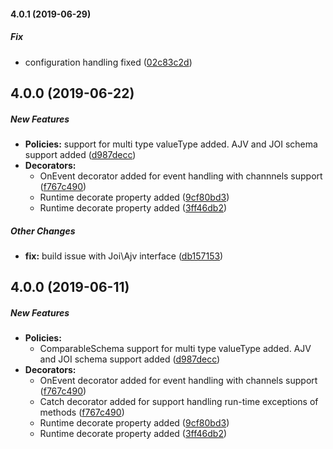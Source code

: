 #### 4.0.1 (2019-06-29)

##### Fix

* configuration handling fixed ([02c83c2d](https://github.com/sugoiJS/core/commit/02c83c2db4f7d67d8becefe6e0a2a9ec44ea25a5))

## 4.0.0 (2019-06-22)

##### New Features

* **Policies:**  support for multi type valueType added. AJV and JOI schema support added ([d987decc](https://github.com/sugoiJS/core/commit/d987decc49757bafdd8f17e0ccd300ec0043fea7))
* **Decorators:**
  *  OnEvent decorator added for event handling with channnels support ([f767c490](https://github.com/sugoiJS/core/commit/f767c4908ef39bd797e8970d290d5bc7a6ac49c6))
  *  Runtime decorate property added ([9cf80bd3](https://github.com/sugoiJS/core/commit/9cf80bd34a620bdba4781ca94cc7de28418958a8))
  *  Runtime decorate property added ([3ff46db2](https://github.com/sugoiJS/core/commit/3ff46db2c7ddd88ac318782f3db0fd1930e332d3))

##### Other Changes

* **fix:**  build issue with Joi\Ajv interface ([db157153](https://github.com/sugoiJS/core/commit/db1571535a3c2d02638562e7ca3ef9de1a95aadd))

## 4.0.0 (2019-06-11)

##### New Features

* **Policies:**  
  * ComparableSchema support for multi type valueType added. AJV and JOI schema support added ([d987decc](https://github.com/sugoiJS/core/commit/d987decc49757bafdd8f17e0ccd300ec0043fea7))
* **Decorators:**
  *  OnEvent decorator added for event handling with channels support ([f767c490](https://github.com/sugoiJS/core/commit/f767c4908ef39bd797e8970d290d5bc7a6ac49c6))
  *  Catch decorator added for support handling run-time exceptions of methods ([f767c490](https://github.com/sugoiJS/core/commit/f767c4908ef39bd797e8970d290d5bc7a6ac49c6))
  *  Runtime decorate property added ([9cf80bd3](https://github.com/sugoiJS/core/commit/9cf80bd34a620bdba4781ca94cc7de28418958a8))
  *  Runtime decorate property added ([3ff46db2](https://github.com/sugoiJS/core/commit/3ff46db2c7ddd88ac318782f3db0fd1930e332d3))

